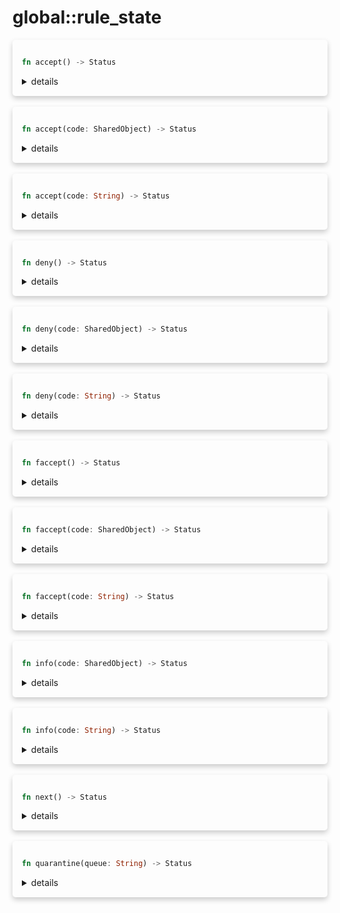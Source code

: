 # global::rule_state



<div markdown="span" style='box-shadow: 0 4px 8px 0 rgba(0,0,0,0.2); padding: 15px; border-radius: 5px;'>

```rust
fn accept() -> Status
```

<details>
<summary markdown="span"> details </summary>

Tell the rule engine to accept the incoming transaction for the current stage.
This means that all rules following the one `accept` is called in the current stage
will be ignored.

# Effective smtp stage

all of them.

# Example

```
#{
    connect: [
        // "ignored checks" will be ignored because the previous rule returned accept.
        rule "accept" || accept(),
        action "ignore checks" || print("this will be ignored because the previous rule used accept()."),
    ],

    mail: [
        // rule evaluation is resumed in the next stage.
        rule "resume rules" || print("evaluation resumed!");
    ]
}
```
</details>

</div>
</br>


<div markdown="span" style='box-shadow: 0 4px 8px 0 rgba(0,0,0,0.2); padding: 15px; border-radius: 5px;'>

```rust
fn accept(code: SharedObject) -> Status
```

<details>
<summary markdown="span"> details </summary>

Tell the rule engine to accept the incoming transaction for the current stage.
This means that all rules following the one `accept` is called in the current stage
will be ignored.

# Args

* `code` - A custom code using a `code` object to send to the client.

# Error

* The given parameter was not a code object.

# Effective smtp stage

all of them.

# Example

```
#{
    connect: [
        // "ignored checks" will be ignored because the previous rule returned accept.
        rule "accept" || accept(code(220, "Ok")),
        action "ignore checks" || print("this will be ignored because the previous rule used accept()."),
    ],

    mail: [
        // rule evaluation is resumed in the next stage.
        rule "resume rules" || print("evaluation resumed!");
    ]
}
```
</details>

</div>
</br>


<div markdown="span" style='box-shadow: 0 4px 8px 0 rgba(0,0,0,0.2); padding: 15px; border-radius: 5px;'>

```rust
fn accept(code: String) -> Status
```

<details>
<summary markdown="span"> details </summary>

Tell the rule engine to accept the incoming transaction for the current stage.
This means that all rules following the one `accept` is called in the current stage
will be ignored.

# Args

* `code` - A custom code as a string to send to the client.

# Error

* Could not parse the parameter as a valid SMTP reply code.

# Effective smtp stage

all of them.

# Example

```
#{
    connect: [
        // "ignored checks" will be ignored because the previous rule returned accept.
        rule "accept" || accept(code(220, "Ok")),
        action "ignore checks" || print("this will be ignored because the previous rule used accept()."),
    ],

    mail: [
        // rule evaluation is resumed in the next stage.
        rule "resume rules" || print("evaluation resumed!");
    ]
}
```
</details>

</div>
</br>


<div markdown="span" style='box-shadow: 0 4px 8px 0 rgba(0,0,0,0.2); padding: 15px; border-radius: 5px;'>

```rust
fn deny() -> Status
```

<details>
<summary markdown="span"> details </summary>

Stop rules evaluation and/or send an error code to the client.
The code sent is `554 - permanent problems with the remote server`.

To use a custom code, see `deny(code)`.

# Effective smtp stage

all of them.

# Example

```
#{
    rcpt: [
        rule "check for satan" || {
           // The client is denied if a recipient's domain matches satan.org,
           // this is a blacklist, sort-of.
           if rcpt().domain == "satan.org" {
               deny()
           } else {
               next()
           }
       },
    ],
}
```
</details>

</div>
</br>


<div markdown="span" style='box-shadow: 0 4px 8px 0 rgba(0,0,0,0.2); padding: 15px; border-radius: 5px;'>

```rust
fn deny(code: SharedObject) -> Status
```

<details>
<summary markdown="span"> details </summary>

Stop rules evaluation and/or send an error code to the client.

# Args

* `code` - A custom code using a `code` object to send to the client.
           See `code()` for more information.

# Error

* The given parameter was not a code object.

# Effective smtp stage

all of them.

# Example

```
#{
    rcpt: [
        rule "check for satan" || {
           // The client is denied if a recipient's domain matches satan.org,
           // this is a blacklist, sort-of.
           if rcpt().domain == "satan.org" {
               deny(code(554, "permanent problems with the remote server"))
           } else {
               next()
           }
       },
    ],
}
```
</details>

</div>
</br>


<div markdown="span" style='box-shadow: 0 4px 8px 0 rgba(0,0,0,0.2); padding: 15px; border-radius: 5px;'>

```rust
fn deny(code: String) -> Status
```

<details>
<summary markdown="span"> details </summary>

Stop rules evaluation and/or send an error code to the client.

# Args

* `code` - A custom code as a string to send to the client.

# Error

* Could not parse the parameter as a valid SMTP reply code.

# Effective smtp stage

all of them.

# Example

```
#{
    rcpt: [
        rule "check for satan" || {
           // The client is denied if a recipient's domain matches satan.org,
           // this is a blacklist, sort-of.
           if rcpt().domain == "satan.org" {
               deny("554 permanent problems with the remote server")
           } else {
               next()
           }
       },
    ],
}
```
</details>

</div>
</br>


<div markdown="span" style='box-shadow: 0 4px 8px 0 rgba(0,0,0,0.2); padding: 15px; border-radius: 5px;'>

```rust
fn faccept() -> Status
```

<details>
<summary markdown="span"> details </summary>

Tell the rule engine to force accept the incoming transaction.
This means that all rules following the one `faccept` is called
will be ignored.

Sends an 'Ok' code to the client. To customize the code to send,
see `faccept(code)`.

Use this return status when you are sure that
the incoming client can be trusted.

# Effective smtp stage

all of them.

# Example

```
#{
    connect: [
        // Here we imagine that "192.168.1.10" is a trusted source, so we can force accept
        // any other rules that don't need to be run.
        rule "check for trusted source" || if client_ip() == "192.168.1.10" { faccept() } else { next() },
    ],

    // The following rules will not be evaluated if `client_ip() == "192.168.1.10"` is true.
    mail: [
        rule "another rule" || {
            // ... doing stuff
        }
    ],
}
```
</details>

</div>
</br>


<div markdown="span" style='box-shadow: 0 4px 8px 0 rgba(0,0,0,0.2); padding: 15px; border-radius: 5px;'>

```rust
fn faccept(code: SharedObject) -> Status
```

<details>
<summary markdown="span"> details </summary>

Tell the rule engine to force accept the incoming transaction.
This means that all rules following the one `faccept` is called
will be ignored.

Use this return status when you are sure that
the incoming client can be trusted.

# Args

* `code` - a custom code using a `code` object to send to the client.

# Error

* The given parameter was not a code object.

# Effective smtp stage

all of them.

# Example

```
#{
    connect: [
        // Here we imagine that "192.168.1.10" is a trusted source, so we can force accept
        // any other rules that don't need to be run.
        rule "check for trusted source" || if client_ip() == "192.168.1.10" { faccept(code(220, "Ok")) } else { next() },
    ],

    // The following rules will not be evaluated if `client_ip() == "192.168.1.10"` is true.
    mail: [
        rule "another rule" || {
            // ... doing stuff
        }
    ],
}
```
</details>

</div>
</br>


<div markdown="span" style='box-shadow: 0 4px 8px 0 rgba(0,0,0,0.2); padding: 15px; border-radius: 5px;'>

```rust
fn faccept(code: String) -> Status
```

<details>
<summary markdown="span"> details </summary>

Tell the rule engine to force accept the incoming transaction.
This means that all rules following the one `faccept` is called
will be ignored.

Use this return status when you are sure that
the incoming client can be trusted.

# Args

* `code` - a custom code as a string to send to the client.

# Error

* Could not parse the parameter as a valid SMTP reply code.

# Effective smtp stage

all of them.

# Example
```
#{
    connect: [
        // Here we imagine that "192.168.1.10" is a trusted source, so we can force accept
        // any other rules that don't need to be run.
        rule "check for trusted source" || if client_ip() == "192.168.1.10" { faccept("220 Ok") } else { next() },
    ],

    // The following rules will not be evaluated if `client_ip() == "192.168.1.10"` is true.
    mail: [
        rule "another rule" || {
            // ... doing stuff
        }
    ],
}
```

# Errors
</details>

</div>
</br>


<div markdown="span" style='box-shadow: 0 4px 8px 0 rgba(0,0,0,0.2); padding: 15px; border-radius: 5px;'>

```rust
fn info(code: SharedObject) -> Status
```

<details>
<summary markdown="span"> details </summary>

Ask the client to retry to send the current command by sending an information code.

# Args

* `code` - A custom code using a `code` object to send to the client.
           See `code()` for more information.

# Error

* The given parameter was not a code object.

# Effective smtp stage

all of them.

# Example

```
#{
    connect: [
        rule "please retry" || {
           const info_code = code(451, "failed to understand you request, please retry.");
           info(info_code)
       },
    ],
}
```
</details>

</div>
</br>


<div markdown="span" style='box-shadow: 0 4px 8px 0 rgba(0,0,0,0.2); padding: 15px; border-radius: 5px;'>

```rust
fn info(code: String) -> Status
```

<details>
<summary markdown="span"> details </summary>

Ask the client to retry to send the current command by sending an information code.

# Args

* `code` - A custom code as a string to send to the client.

# Error

* Could not parse the parameter as a valid SMTP reply code.

# Effective smtp stage

all of them.

# Example

```
#{
    connect: [
        rule "please retry" || {
           info("451 failed to understand you request, please retry")
       },
    ],
}
```
</details>

</div>
</br>


<div markdown="span" style='box-shadow: 0 4px 8px 0 rgba(0,0,0,0.2); padding: 15px; border-radius: 5px;'>

```rust
fn next() -> Status
```

<details>
<summary markdown="span"> details </summary>

Tell the rule engine that a rule succeeded. Following rules
in the current stage will be executed.

# Effective smtp stage

all of them.

# Example

```
#{
    connect: [
        // once "go to the next rule" is evaluated, the rule engine execute "another rule".
        rule "go to the next rule" || next(),
        action "another rule" || print("checking stuff ..."),
    ],
}
```
</details>

</div>
</br>


<div markdown="span" style='box-shadow: 0 4px 8px 0 rgba(0,0,0,0.2); padding: 15px; border-radius: 5px;'>

```rust
fn quarantine(queue: String) -> Status
```

<details>
<summary markdown="span"> details </summary>

Skip all rules until the email is received and place the email in a
quarantine queue. The email will never be sent to the recipients and
will stop being processed after the `PreQ` stage.

# Args

* `queue` - the relative path to the queue where the email will be quarantined as a string.
            This path will be concatenated to the `config.app.dirpath` field in
            your root configuration.

# Effective smtp stage

all of them.

# Example

```
import "services" as svc;

#{
    postq: [
          delegate svc::clamsmtpd "check email for virus" || {
              // the email is placed in quarantined if a virus is detected by
              // a service.
              if has_header("X-Virus-Infected") {
                quarantine("virus_queue")
              } else {
                next()
              }
          }
    ],
}
```
</details>

</div>
</br>

